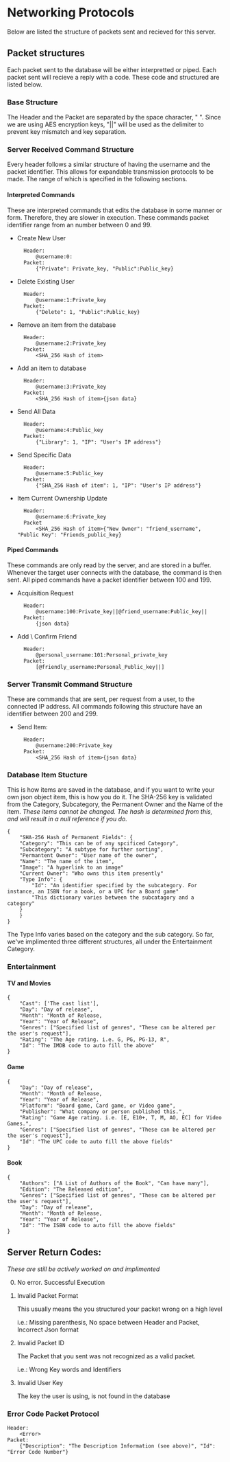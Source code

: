 # Networking Protocols

Below are listed the structure of packets sent and recieved for this server.

## Packet structures

Each packet sent to the database will be either interpretted or piped. Each packet sent will recieve a reply with a code. These code and structured are listed below.

### Base Structure

The Header and the Packet are separated by the space character, " ". Since we are using AES encryption keys, "||" will be used as the delimiter to prevent key mismatch and key separation. 

### Server Received Command Structure

Every header follows a similar structure of having the username and the packet identifier. This allows for expandable transmission protocols to be made. The range of which is specified in the following sections.

#### Interpreted Commands

These are interpreted commands that edits the database in some manner or form. Therefore, they are slower in execution. These commands packet identifier range from an number between 0 and 99.

* Create New User

		Header:
			@username:0:
		Packet:
			{"Private": Private_key, "Public":Public_key}

* Delete Existing User

		Header:
			@username:1:Private_key
		Packet:
			{"Delete": 1, "Public":Public_key}

* Remove an item from the database

		Header:
			@username:2:Private_key
		Packet:
			<SHA_256 Hash of item>

* Add an item to database
	
		Header:
			@username:3:Private_key
		Packet:
			<SHA_256 Hash of item>{json data}

* Send All Data

		Header:
			@username:4:Public_key
		Packet:
			{"Library": 1, "IP": "User's IP address"}

* Send Specific Data

		Header:
			@username:5:Public_key
		Packet:
			{"SHA_256 Hash of item": 1, "IP": "User's IP address"}

* Item Current Ownership Update
	
		Header:
			@username:6:Private_key
		Packet
			<SHA_256 Hash of item>{"New Owner": "friend_username", "Public Key": "Friends_public_key}


#### Piped Commands

These commands are only read by the server, and are stored in a buffer. Whenever the target user connects with the database, the command is then sent. All piped commands have a packet identifier between 100 and 199.

* Acquisition Request
	
		Header:
			@username:100:Private_key||@friend_username:Public_key||
		Packet:
			{json data}

* Add \ Confirm Friend

		Header:
			@personal_username:101:Personal_private_key
		Packet:
			[@friendly_username:Personal_Public_key||]



### Server Transmit Command Structure

These are commands that are sent, per request from a user, to the connected IP address. All commands following this structure have an identifier between 200 and 299. 

* Send Item:		

		Header:
			@username:200:Private_key
		Packet:
			<SHA_256 Hash of item>{json data}


### Database Item Stucture

This is how items are saved in the database, and if you want to write your own json object item, this is how you do it. The SHA-256 key is validated from the Category, Subcategory, the Permanent Owner and the Name of the item. *These items cannot be changed. The hash is determined from this, and will result in a null reference if you do.*

    {
        "SHA-256 Hash of Permanent Fields": {
		"Category": "This can be of any spcificed Category",
		"Subcategory": "A subtype for further sorting",
		"Permantent Owner": "User name of the owner",
		"Name": "The name of the item",
		"Image": "A hyperlink to an image"
		"Current Owner": "Who owns this item presently"
		"Type Info": {
			"Id": "An identifier specified by the subcategory. For instance, an ISBN for a book, or a UPC for a Board game"
			"This dictionary varies between the subcatagory and a category"
		}
	    }
    }


The Type Info varies based on the category and the sub category. So far, we've implimented three different structures, all under the Entertainment Category.

### Entertainment

#### TV and Movies

    {
        "Cast": ['The cast list'],
        "Day": "Day of release",
        "Month": "Month of Release,
        "Year": "Year of Release",
        "Genres": ["Specified list of genres", "These can be altered per the user's request"],
        "Rating": "The Age rating. i.e. G, PG, PG-13, R",
        "Id": "The IMDB code to auto fill the above"
    }

#### Game

    {
        "Day": "Day of release",
        "Month": "Month of Release,
        "Year": "Year of Release",
        "Platform": "Board game, Card game, or Video game",
        "Publisher": "What company or person published this.",
        "Rating": "Game Age rating. i.e. [E, E10+, T, M, AO, EC] for Video Games.",
        "Genres": ["Specified list of genres", "These can be altered per the user's request"],
        "Id": "The UPC code to auto fill the above fields"
    }

#### Book

    {
        "Authors": ["A List of Authors of the Book", "Can have many"],
        "Edition": "The Released edition",
        "Genres": ["Specified list of genres", "These can be altered per the user's request"],
        "Day": "Day of release",
        "Month": "Month of Release,
        "Year": "Year of Release",
        "Id": "The ISBN code to auto fill the above fields"
    }


## Server Return Codes:

*These are still be actively worked on and implimented*

0. No error. Successful Execution

1. Invalid Packet Format

	This usually means the you structured your packet wrong on a high level
	
	i.e.: Missing parenthesis, No space between Header and Packet, Incorrect Json format

2. Invalid Packet ID

	The Packet that you sent was not recognized as a valid packet.
	
	i.e.: Wrong Key words and Identifiers

3. Invalid User Key

	The key the user is using, is not found in the database

### Error Code Packet Protocol

	Header:
		<Error>
	Packet:
		{"Description": "The Description Information (see above)", "Id": "Error Code Number"}
